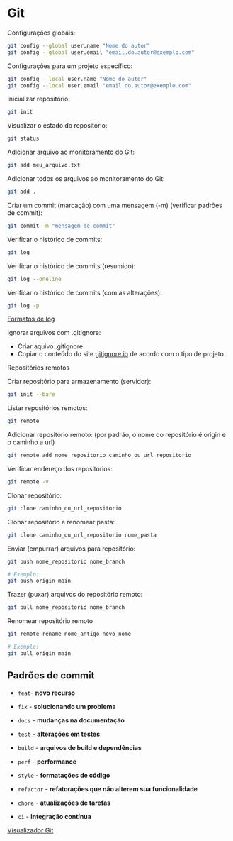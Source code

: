 # Git

Configurações globais:
``` sh
git config --global user.name "Nome do autor"
git config --global user.email "email.do.autor@exemplo.com"
```

Configurações para um projeto específico:
``` sh
git config --local user.name "Nome do autor"
git config --local user.email "email.do.autor@exemplo.com"
```

Inicializar repositório:
``` sh
git init
```

Visualizar o estado do repositório:
``` sh
git status
```

Adicionar arquivo ao monitoramento do Git:
``` sh
git add meu_arquivo.txt
```

Adicionar todos os arquivos ao monitoramento do Git:
``` sh
git add .
```

Criar um commit (marcação) com uma mensagem (-m) (verificar padrões de commit):
``` sh
git commit -m "mensagem de commit"
```

Verificar o histórico de commits:
``` sh
git log
```

Verificar o histórico de commits (resumido):
``` sh
git log --oneline
```

Verificar o histórico de commits (com as alterações):
``` sh
git log -p
```

[Formatos de log](https://devhints.io/git-log)

Ignorar arquivos com .gitignore:
* Criar aquivo .gitignore
* Copiar o conteúdo do site [gitignore.io](https://www.toptal.com/developers/gitignore) de acordo com o tipo de projeto


Repositórios remotos

Criar repositório para armazenamento (servidor):
``` sh
git init --bare
```

Listar repositórios remotos:
``` sh
git remote
```

Adicionar repositório remoto:
(por padrão, o nome do repositório é origin e o caminho a url)
``` sh
git remote add nome_repositorio caminho_ou_url_repositorio
```

Verificar endereço dos repositórios:
``` sh
git remote -v
```

Clonar repositório:
``` sh
git clone caminho_ou_url_repositorio
```

Clonar repositório e renomear pasta:
``` sh
git clone caminho_ou_url_repositorio nome_pasta
```

Enviar (empurrar) arquivos para repositório:
``` sh
git push nome_repositorio nome_branch

# Exemplo:
git push origin main
```

Trazer (puxar) arquivos do repositório remoto:
``` sh
git pull nome_repositorio nome_branch
```

Renomear repositório remoto
``` sh
git remote rename nome_antigo novo_nome

# Exemplo:
git pull origin main
```

## Padrões de commit

- `feat`- **novo recurso** 

- `fix` - **solucionando um problema**

- `docs` - **mudanças na documentação**

- `test` - **alterações em testes**

- `build` - **arquivos de build e dependências**

- `perf` - **performance**

- `style` - **formatações de código**

- `refactor` - **refatorações que não alterem sua funcionalidade**

- `chore` - **atualizações de tarefas**

- `ci` - **integração contínua**


[Visualizador Git](https://git-school.github.io/visualizing-git/)  
